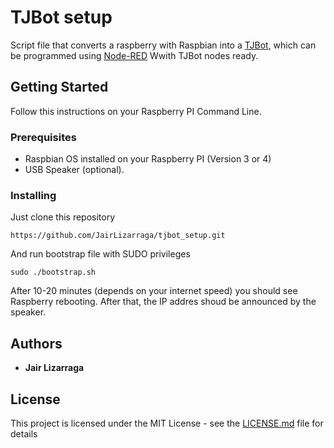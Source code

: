 # TJBot setup

Script file that converts a raspberry with Raspbian into a [TJBot](https://ibmtjbot.github.io), which can be programmed using [Node-RED](https://nodered.org) Wwith TJBot nodes ready.


## Getting Started

Follow this instructions on your Raspberry PI Command Line.

### Prerequisites

* Raspbian OS installed on your Raspberry PI (Version 3 or 4)
* USB Speaker (optional).

### Installing

Just clone this repository

```
https://github.com/JairLizarraga/tjbot_setup.git
```

And run bootstrap file with SUDO privileges

```
sudo ./bootstrap.sh
```

After 10-20 minutes (depends on your internet speed) you should see Raspberry rebooting. After that, the IP addres shoud be announced by the speaker.

## Authors

* **Jair Lizarraga**

## License

This project is licensed under the MIT License - see the [LICENSE.md](LICENSE.md) file for details

